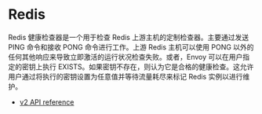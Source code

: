 # Redis

Redis 健康检查器是一个用于检查 Redis 上游主机的定制检查器。主要通过发送 PING 命令和接收 PONG 命令进行工作。上游 Redis 主机可以使用 PONG 以外的任何其他响应来导致立即激活的运行状况检查失败。或者，Envoy 可以在用户指定的密钥上执行 EXISTS。如果密钥不存在，则认为它是合格的健康检查。这允许用户通过将执行的密钥设置为任意值并等待流量耗尽来标记 Redis 实例以进行维护。

- [v2 API reference](../../api-v2/api/v2/core/health_check.proto.md#envoy-api-msg-core-healthcheck-customhealthcheck)
